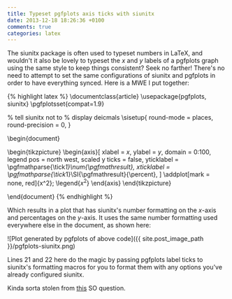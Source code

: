 ```yaml
---
title: Typeset pgfplots axis ticks with siunitx
date: 2013-12-18 18:26:36 +0100
comments: true
categories: latex
---
```


The siunitx package is often used to typeset numbers in LaTeX, and wouldn't it also be lovely to typeset the _x_ and _y_ labels of a pgfplots graph using the same style to keep things consistent? Seek no farther! There's no need to attempt to set the same configurations of siunitx and pgfplots in order to have everything synced. Here is a MWE I put together:

{% highlight latex %}
\documentclass{article}
\usepackage{pgfplots, siunitx}
\pgfplotsset{compat=1.9}

% tell siunitx not to
% display deicmals
\sisetup{
  round-mode = places,
  round-precision = 0,
}

\begin{document}

\begin{tikzpicture}
  \begin{axis}[
      xlabel = $x$,
      ylabel = $y$,
      domain = 0:100,
      legend pos = north west,
      scaled y ticks = false,
      yticklabel = \pgfmathparse{\tick*1}\num{\pgfmathresult},
      xticklabel = \pgfmathparse{\tick*1}\SI{\pgfmathresult}{\percent},
    ]
    \addplot[mark = none, red]{x^2};
    \legend{$x^2$}
  \end{axis}
\end{tikzpicture}

\end{document}
{% endhighlight %}

Which results in a plot that has siunitx's number formatting on the _x_-axis and percentages on the _y_-axis. It uses the same number formatting used everywhere else in the document, as shown here:

![Plot generated by pgfplots of above code]({{ site.post_image_path }}/pgfplots-siunitx.png)

Lines 21 and 22 here do the magic by passing pgfplots label ticks to siunitx's formatting macros for you to format them with any options you've already configured siunitx.


Kinda sorta stolen from [this][1] SO question.

[1]: http://tex.stackexchange.com/questions/37900/pgfplot-consistent-number-format

